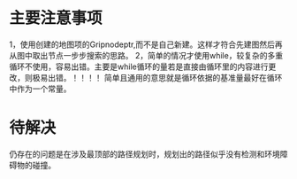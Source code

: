 # 主要注意事项
1，使用创建的地图项的Gripnodeptr,而不是自己新建。这样才符合先建图然后再从图中取出节点一步步搜索的思路。
2，简单的情况才使用while，较复杂的多重循环不使用，容易出错。主要是while循环的量若是直接由循环里的内容进行更改，则极易出错。！！！！
简单且通用的意思就是循环依据的基准量最好在循环中作为一个常量。

# 待解决
仍存在的问题是在涉及最顶部的路径规划时，规划出的路径似乎没有检测和环境障碍物的碰撞。
